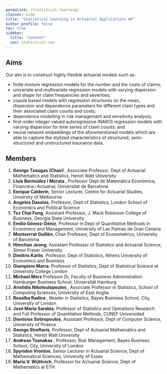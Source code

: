 ```yaml
---
permalink: /statistical-learning/
classes: wide
title: "Statistical Learning in Actuarial Applications WP"
author_profile: false
toc: true
sidebar:
  title: "Content"
  nav: statistical-nav
---
```


## Aims
Our aim is to construct highly flexible actuarial models such as:
<ul>
<li> finite mixture regression models for the number and the costs of claims; </li>
<li> univariate and multivariate regression models with varying dispersion and shape for claim frequencies and severities; </li>
<li> copula based models with regression structures on the mean, dispersion and dependence parameters for different claim types and their associated claim counts and costs; </li>
<li> dependence modelling in risk management and sensitivity analysis; </li>
<li> first-order integer valued autoregressive INAR(1) regression models with varying dispersion for time series of claim counts; and </li>
<li> neural network embeddings of the aforementioned models which are able to capture the stylized characteristics of structured, semi-structured and unstructured insurance data. </li>
</ul>

## Members
1. <b> George Tzougas (Chair) </b>, Associate Professor, Dept of Actuarial Mathematics and Statistics, Heriot Watt University
2. <b> Lluís Bermúdez i Morata </b>, Professor Dept de Matemàtica Econòmica, Financera i Actuarial, Universitat de Barcelona
3. <b> Enrique Calderin</b>, Senior Lecturer, Centre for Actuarial Studies, Unversity of Melbourne
4. <b> Angelos Dassios</b>, Professor, Dept of Statistics, London School of Economics and Political Science 
5. <b> Tsz Chai Fung</b>, Assistant Professor, J. Mack Robinson College of Business, Georgia State University 
6. <b> Emilio Gómez-Déniz</b>, Professor in Dept of Quantitative Methods in Economics and Management, University of Las Palmas de Gran Canaria
7. <b> Montserrat Guillén</b>, Chair Professor, Dept of Econometrics, University of Barcelona
8. <b> Himchan Jeong</b>, Assistant Professor of Statistics and Actuarial Science, Simon Fraser University
9. <b> Dimitris Karlis</b>. Professor, Dept of Statistics, Athens University of Economics and Business
10. <b> Giampiero Marra</b>. Professor of Statistics, Dept of Statistical Science at University College London
11. <b> Michael Merz </b> Professor Dr, Faculty of Business Administration Hamburger Business School, Universität Hamburg
12. <b> Aristidis Nikoloulopoulos </b>, Associate Professor in Statistics, School of Computing Sciences, University of East Anglia
13. <b> Rosalba Radice </b>, Reader in Statistics, Bayes Business School, City, University of London
14. <b> José Maria Sarabia</b>,  Professor of Statistics and Operations Research and Full Professor of Quantitative Methods, CUNEF Universidad
15. <b> Dionisios Sotiropoulos</b>,  Assistant Professor, Dept of Computer Science, University of Piraeus
16. <b> George Streftaris</b>,  Professor, Dept of Actuarial Mathematics and Statistics, Heriot Watt University
17. <b> Andreas Tsanakas </b>, Professor, Risk Management, Bayes Business School, City, University of London 
18. <b> Spyridon Vrontos</b>, Senior Lecturer in Actuarial Science, Dept of Mathematical Sciences, University of Essex
19. <b> Mario V. Wüthrich</b>, Professor for Actuarial Science, Dept of Mathematics at ETH
